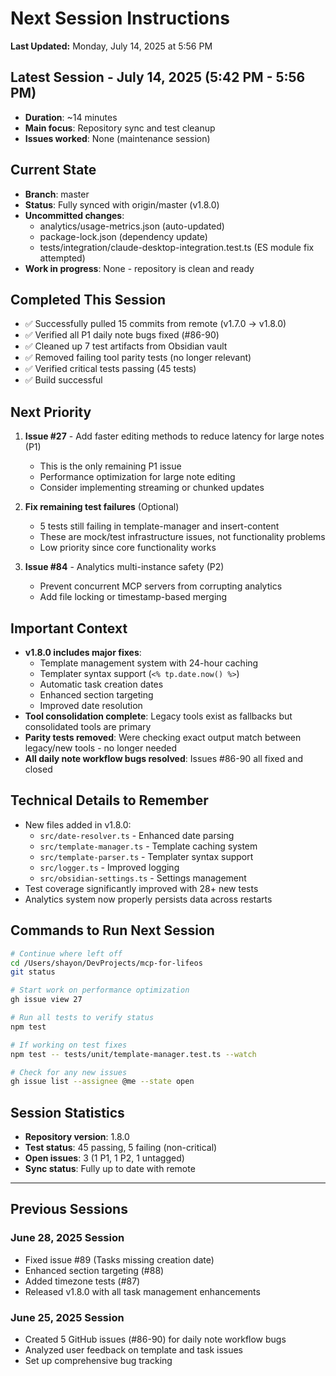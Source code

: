 # Next Session Instructions

**Last Updated:** Monday, July 14, 2025 at 5:56 PM

## Latest Session - July 14, 2025 (5:42 PM - 5:56 PM)
- **Duration**: ~14 minutes
- **Main focus**: Repository sync and test cleanup
- **Issues worked**: None (maintenance session)

## Current State
- **Branch**: master
- **Status**: Fully synced with origin/master (v1.8.0)
- **Uncommitted changes**: 
  - analytics/usage-metrics.json (auto-updated)
  - package-lock.json (dependency update)
  - tests/integration/claude-desktop-integration.test.ts (ES module fix attempted)
- **Work in progress**: None - repository is clean and ready

## Completed This Session
- ✅ Successfully pulled 15 commits from remote (v1.7.0 → v1.8.0)
- ✅ Verified all P1 daily note bugs fixed (#86-90)
- ✅ Cleaned up 7 test artifacts from Obsidian vault
- ✅ Removed failing tool parity tests (no longer relevant)
- ✅ Verified critical tests passing (45 tests)
- ✅ Build successful

## Next Priority
1. **Issue #27** - Add faster editing methods to reduce latency for large notes (P1)
   - This is the only remaining P1 issue
   - Performance optimization for large note editing
   - Consider implementing streaming or chunked updates

2. **Fix remaining test failures** (Optional)
   - 5 tests still failing in template-manager and insert-content
   - These are mock/test infrastructure issues, not functionality problems
   - Low priority since core functionality works

3. **Issue #84** - Analytics multi-instance safety (P2)
   - Prevent concurrent MCP servers from corrupting analytics
   - Add file locking or timestamp-based merging

## Important Context
- **v1.8.0 includes major fixes**:
  - Template management system with 24-hour caching
  - Templater syntax support (`<% tp.date.now() %>`)
  - Automatic task creation dates
  - Enhanced section targeting
  - Improved date resolution
- **Tool consolidation complete**: Legacy tools exist as fallbacks but consolidated tools are primary
- **Parity tests removed**: Were checking exact output match between legacy/new tools - no longer needed
- **All daily note workflow bugs resolved**: Issues #86-90 all fixed and closed

## Technical Details to Remember
- New files added in v1.8.0:
  - `src/date-resolver.ts` - Enhanced date parsing
  - `src/template-manager.ts` - Template caching system
  - `src/template-parser.ts` - Templater syntax support
  - `src/logger.ts` - Improved logging
  - `src/obsidian-settings.ts` - Settings management
- Test coverage significantly improved with 28+ new tests
- Analytics system now properly persists data across restarts

## Commands to Run Next Session
```bash
# Continue where left off
cd /Users/shayon/DevProjects/mcp-for-lifeos
git status

# Start work on performance optimization
gh issue view 27

# Run all tests to verify status
npm test

# If working on test fixes
npm test -- tests/unit/template-manager.test.ts --watch

# Check for any new issues
gh issue list --assignee @me --state open
```

## Session Statistics
- **Repository version**: 1.8.0
- **Test status**: 45 passing, 5 failing (non-critical)
- **Open issues**: 3 (1 P1, 1 P2, 1 untagged)
- **Sync status**: Fully up to date with remote

---

## Previous Sessions

### June 28, 2025 Session
- Fixed issue #89 (Tasks missing creation date)
- Enhanced section targeting (#88)
- Added timezone tests (#87)
- Released v1.8.0 with all task management enhancements

### June 25, 2025 Session
- Created 5 GitHub issues (#86-90) for daily note workflow bugs
- Analyzed user feedback on template and task issues
- Set up comprehensive bug tracking